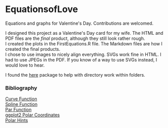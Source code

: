 # EquationsofLove
Equations and graphs for Valentine's Day.
Contributions are welcomed.

I designed this project as a Valentine's Day card for my wife. The HTML and PDF files are the *final* product, although they still look rather rough.\
I created the plots in the FirstEquations.R file.
The Markdown files are how I created the final products.\
I chose to use images to nicely align everything. SVGs work fine in HTML. I had to use JPEGs in the PDF. If you know of a way to use SVGs instead, I would love to hear.

I found the [here](https://cran.r-project.org/web/packages/here/vignettes/rmarkdown.html) package to help with directory work within folders.

### Bibliography
[Curve Function](https://www.math.ucla.edu/~anderson/rw1001/library/base/html/curve.html)\
[Spline Function](https://www.math.ucla.edu/~anderson/rw1001/library/base/html/splinefun.html)\
[Par Function](https://www.math.ucla.edu/~anderson/rw1001/library/base/html/par.html)\
[ggplot2 Polar Coordinates](https://ggplot2.tidyverse.org/reference/coord_polar.html)\
[Polar Hints](https://stackoverflow.com/questions/39773933/how-to-get-a-really-periodic-polar-surface-plot-with-ggplot)

<!--
http://sape.inf.usi.ch/quick-reference/ggplot2/geom_errorbar
https://www.lenfisherscience.com/36-all-you-need-is-love-mathematical-style/
http://www.sthda.com/english/wiki/ggplot2-axis-scales-and-transformations
http://jwilson.coe.uga.edu/emt668/EMAT6680.Folders/Maddox/Maddox.2/Maddox.2.html#:~:text=As%20a%20increases%2C%20the%20sides,a%20is%20equal%20to%20zero.
https://www.rdocumentation.org/packages/ggforce/versions/0.3.2/topics/geom_circle
https://community.rstudio.com/t/circle-in-ggplot2/8543/3
https://community.rstudio.com/t/how-to-stack-two-images-horizontally-in-r-markdown/18941/3
https://community.rstudio.com/t/how-to-stack-two-images-horizontally-in-r-markdown/18941/11
https://stackoverflow.com/questions/28748301/how-can-i-left-align-latex-equations-in-r-markdown
https://www.overleaf.com/learn/latex/Line_breaks_and_blank_spaces
https://texblog.org/2012/08/29/changing-the-font-size-in-latex/
https://tex.stackexchange.com/questions/19579/horizontal-line-spanning-the-entire-document-in-latex/19582
https://bookdown.org/yihui/rmarkdown-cookbook/pagebreaks.html
https://stackoverflow.com/questions/33191744/how-to-add-new-line-in-markdown-presentation#:~:text=When%20you%20do%20want%20to,more%20spaces%2C%20then%20type%20return.&text=How%20to%20add%20new%20line%20in%20Markdown%20presentation%3F,-Check%20the%20following&text=To%20force%20a%20line%20return,the%20end%20of%20a%20line.
-->
